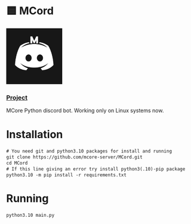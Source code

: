 # 🟦 MCord

<img src="https://raw.githubusercontent.com/mcore-server/MCord/master/assets/logo.png" alt="MCore" style="width:150px;"/>

### [Project](https://github.com/orgs/mcore-server/projects/3/)

MCore Python discord bot.
Working only on Linux systems now.

# Installation
```
# You need git and python3.10 packages for install and running
git clone https://github.com/mcore-server/MCord.git
cd MCord
# If this line giving an error try install python3(.10)-pip package
python3.10 -m pip install -r requirements.txt
```
# Running
```
python3.10 main.py
```
